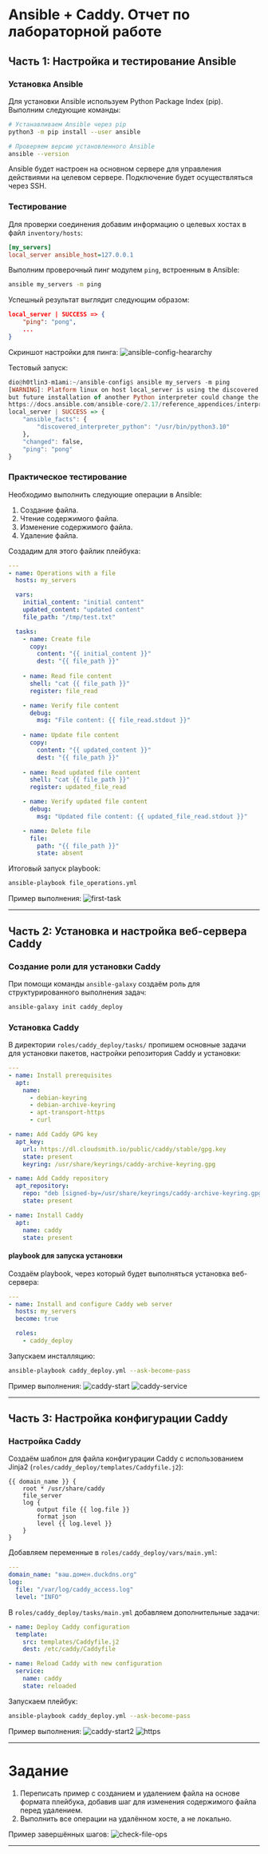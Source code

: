 # Ansible + Caddy. Отчет по лабораторной работе

## Часть 1: Настройка и тестирование Ansible

### Установка Ansible

Для установки Ansible используем Python Package Index (pip). Выполним следующие команды:
```bash
# Устанавливаем Ansible через pip
python3 -m pip install --user ansible

# Проверяем версию установленного Ansible
ansible --version
```
Ansible будет настроен на основном сервере для управления действиями на целевом сервере. Подключение будет осуществляться через SSH.

### Тестирование
Для проверки соединения добавим информацию о целевых хостах в файл `inventory/hosts`:
```ini
[my_servers]
local_server ansible_host=127.0.0.1
```

Выполним проверочный пинг модулем `ping`, встроенным в Ansible:
```bash
ansible my_servers -m ping
```
Успешный результат выглядит следующим образом:
```json
local_server | SUCCESS => {
    "ping": "pong",
    ...
}
```

Скриншот настройки для пинга:
![ansible-config-heararchy](img/ansible-ping-config.png)

Тестовый запуск:
```haskell
dio@h0tlin3-m1ami:~/ansible-config$ ansible my_servers -m ping
[WARNING]: Platform linux on host local_server is using the discovered Python interpreter at /usr/bin/python3.10,
but future installation of another Python interpreter could change the meaning of that path. See
https://docs.ansible.com/ansible-core/2.17/reference_appendices/interpreter_discovery.html for more information.
local_server | SUCCESS => {
    "ansible_facts": {
        "discovered_interpreter_python": "/usr/bin/python3.10"
    },
    "changed": false,
    "ping": "pong"
}
```

### Практическое тестирование
Необходимо выполнить следующие операции в Ansible:
1. Создание файла.
2. Чтение содержимого файла.
3. Изменение содержимого файла.
4. Удаление файла.

Создадим для этого файлик плейбука:
```yaml
---
- name: Operations with a file
  hosts: my_servers

  vars:
    initial_content: "initial content"
    updated_content: "updated content"
    file_path: "/tmp/test.txt"

  tasks:
    - name: Create file
      copy:
        content: "{{ initial_content }}"
        dest: "{{ file_path }}"
        
    - name: Read file content
      shell: "cat {{ file_path }}"
      register: file_read

    - name: Verify file content
      debug:
        msg: "File content: {{ file_read.stdout }}"
        
    - name: Update file content
      copy:
        content: "{{ updated_content }}"
        dest: "{{ file_path }}"
        
    - name: Read updated file content
      shell: "cat {{ file_path }}"
      register: updated_file_read

    - name: Verify updated file content
      debug:
        msg: "Updated file content: {{ updated_file_read.stdout }}"

    - name: Delete file
      file:
        path: "{{ file_path }}"
        state: absent
```

Итоговый запуск playbook:
```bash
ansible-playbook file_operations.yml
```

Пример выполнения:
![first-task](img/make_delete_file_modules.png)

---

## Часть 2: Установка и настройка веб-сервера Caddy

### Создание роли для установки Caddy
При помощи команды `ansible-galaxy` создаём роль для структурированного выполнения задач:
```bash
ansible-galaxy init caddy_deploy
```

### Установка Caddy
В директории `roles/caddy_deploy/tasks/` пропишем основные задачи для установки пакетов, настройки репозитория Caddy и установки:
```yaml
---
- name: Install prerequisites
  apt:
    name:
      - debian-keyring
      - debian-archive-keyring
      - apt-transport-https
      - curl

- name: Add Caddy GPG key
  apt_key:
    url: https://dl.cloudsmith.io/public/caddy/stable/gpg.key
    state: present
    keyring: /usr/share/keyrings/caddy-archive-keyring.gpg

- name: Add Caddy repository
  apt_repository:
    repo: "deb [signed-by=/usr/share/keyrings/caddy-archive-keyring.gpg] https://dl.cloudsmith.io/public/caddy/stable/deb/debian any-version main"
    state: present

- name: Install Caddy
  apt:
    name: caddy
    state: present
```

#### playbook для запуска установки
Создаём playbook, через который будет выполняться установка веб-сервера:
```yaml
---
- name: Install and configure Caddy web server
  hosts: my_servers
  become: true

  roles:
    - caddy_deploy
```

Запускаем инсталляцию:
```bash
ansible-playbook caddy_deploy.yml --ask-become-pass
```

Пример выполнения:
![caddy-start](img/caddy_start.png)
![caddy-service](img/caddy-service.png)

---

## Часть 3: Настройка конфигурации Caddy

### Настройка Caddy
Создаём шаблон для файла конфигурации Caddy с использованием Jinja2 (`roles/caddy_deploy/templates/Caddyfile.j2`):
```text
{{ domain_name }} {
    root * /usr/share/caddy
    file_server
    log {
        output file {{ log.file }}
        format json
        level {{ log.level }}
    }
}
```

Добавляем переменные в `roles/caddy_deploy/vars/main.yml`:
```yaml
---
domain_name: "ваш.домен.duckdns.org"
log:
  file: "/var/log/caddy_access.log"
  level: "INFO"
```

В `roles/caddy_deploy/tasks/main.yml` добавляем дополнительные задачи:
```yaml
- name: Deploy Caddy configuration
  template:
    src: templates/Caddyfile.j2
    dest: /etc/caddy/Caddyfile

- name: Reload Caddy with new configuration
  service:
    name: caddy
    state: reloaded
```

Запускаем плейбук:
```bash
ansible-playbook caddy_deploy.yml --ask-become-pass
```

Пример выполнения:
![caddy-start2](img/caddy-start2.png)
![https](img/check-https.png)

---

# Задание
1. Переписать пример с созданием и удалением файла на основе формата плейбука, добавив шаг для изменения содержимого файла перед удалением.
2. Выполнить все операции на удалённом хосте, а не локально.

Пример завершённых шагов:
![check-file-ops](img/file_op_check.png)

--- 
